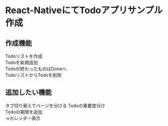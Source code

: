 # React-NativeにてTodoアプリサンプル作成  
## 作成機能
Todoリストを作成  
Todoを新規追加  
Todoが終わったものはDoneへ  
TodoリストからTodoを削除  
## 追加したい機能
タブ切り替えでページを分ける
Todoの重要度分け  
Todoの期限を追加  
→カレンダー表示

